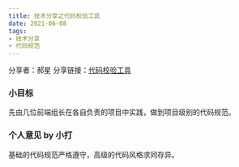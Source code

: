 ```yaml
---
title: 技术分享之代码校验工具
date: 2021-06-08
tags:
- 技术分享
- 代码规范
---
```


分享者：郝星
分享链接：[代码校验工具](https://github.com/297087852/docs/tree/main)

### 小目标
先由几位前端组长在各自负责的项目中实践，做到项目级别的代码规范。

### 个人意见 by 小打
基础的代码规范严格遵守，高级的代码风格求同存异。
